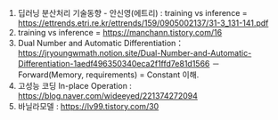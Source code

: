 1. 딥러닝 분산처리 기술동향 - 안신영(에트리) : training vs inference = https://ettrends.etri.re.kr/ettrends/159/0905002137/31-3_131-141.pdf
2. training vs inference = https://manchann.tistory.com/16
3. Dual Number and Automatic Differentiation： https://jryoungwmath.notion.site/Dual-Number-and-Automatic-Differentiation-1aedf496350340eca2f1ffd7e81d1566
－ Forward(Memory, requirements) = Constant 이해.
4. 고성능 코딩 In-place Operation : https://blog.naver.com/wideeyed/221374272094
5. 바닐라모델 : https://lv99.tistory.com/30
